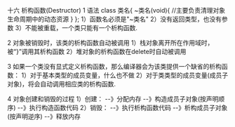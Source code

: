 十六 析构函数(Destructor)
1 语法
  class 类名{
  		~类名(void){
  			//主要负责清理对象生命周期中的动态资源
  		}
  };
1）函数名必须是"~类名"
2）没有返回类型，也没有参数
3）不能被重载，一个类只能有一个析构函数.

2 对象被销毁时，该类的析构函数自动被调用
1）栈对象离开所在作用域时，被“}”调用其析构函数
2）堆对象的析构函数在delete时自动被调用

3 如果一个类没有显式定义析构函数，那么编译器会为该类提供一个缺省的析构函数：
1）对于基本类型的成员变量，什么也不做
2）对于类类型的成员变量(成员子对象)，将会自动调用相应类的析构函数.

4 对象创建和销毁的过程
1）创建：
--》分配内存
--》构造成员子对象(按声明顺序)
--》执行构造函数代码
2）销毁：
--》执行析构函数代码
--》析构成员子对象(按声明逆序)
--》释放内存